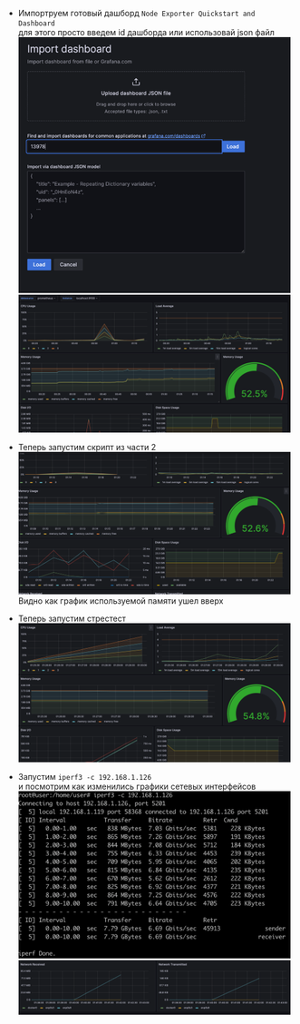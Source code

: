 * Импортруем готовый дашборд  `Node Exporter Quickstart and Dashboard `<br/>
для этого просто введем id дашборда или использовай json файл 
![Image alt](./pic/1.png)
![Image alt](./pic/2.png)

* Теперь запустим скрипт из части 2 
![Image alt](./pic/3.png)
Видно как график используемой памяти ушел вверх 

* Теперь запустим стрестест 
![Image alt](./pic/4.png)

* Запустим `iperf3 -c 192.168.1.126 `</br> и посмотрим как изменились графики сетевых интерфейсов 
![Image alt](./pic/5.png)
![Image alt](./pic/6.png)
